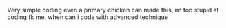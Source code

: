Very simple coding even a primary chicken can made this, im too stupid at coding fk me, when can i code with advanced technique
